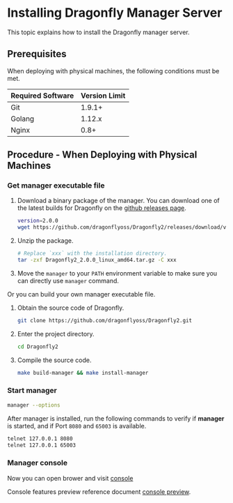 # Installing Dragonfly Manager Server

This topic explains how to install the Dragonfly manager server.

## Prerequisites

When deploying with physical machines, the following conditions must be met.

| Required Software | Version Limit |
| ----------------- | ------------- |
| Git               | 1.9.1+        |
| Golang            | 1.12.x        |
| Nginx             | 0.8+          |

## Procedure - When Deploying with Physical Machines

### Get manager executable file

1. Download a binary package of the manager. You can download
   one of the latest builds for Dragonfly on
   the [github releases page](https://github.com/dragonflyoss/Dragonfly2/releases).

   ```sh
   version=2.0.0
   wget https://github.com/dragonflyoss/Dragonfly2/releases/download/v$version/Dragonfly2_$version_linux_amd64.tar.gz
   ```

2. Unzip the package.

   ```sh
   # Replace `xxx` with the installation directory.
   tar -zxf Dragonfly2_2.0.0_linux_amd64.tar.gz -C xxx
   ```

3. Move the `manager` to your `PATH` environment variable
   to make sure you can directly use `manager` command.

Or you can build your own manager executable file.

1. Obtain the source code of Dragonfly.

   ```sh
   git clone https://github.com/dragonflyoss/Dragonfly2.git
   ```

2. Enter the project directory.

   ```sh
   cd Dragonfly2
   ```

3. Compile the source code.

   ```sh
   make build-manager && make install-manager
   ```

### Start manager

```sh
manager --options
```

After manager is installed, run the following commands to
verify if **manager** is started, and if Port `8080` and `65003` is available.

```sh
telnet 127.0.0.1 8080
telnet 127.0.0.1 65003
```

### Manager console

Now you can open brower and visit [console](http://localhost:8080)

Console features preview reference document
[console preview](../../../design/manager.md).
